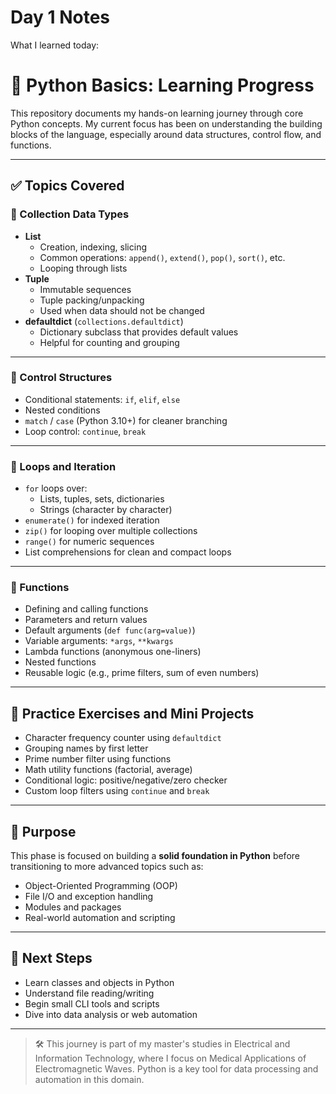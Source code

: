 # Day 1 Notes

What I learned today:

# 🐍 Python Basics: Learning Progress

This repository documents my hands-on learning journey through core Python concepts. My current focus has been on understanding the building blocks of the language, especially around data structures, control flow, and functions.

---

## ✅ Topics Covered

### 🔹 Collection Data Types
- **List**
  - Creation, indexing, slicing
  - Common operations: `append()`, `extend()`, `pop()`, `sort()`, etc.
  - Looping through lists
- **Tuple**
  - Immutable sequences
  - Tuple packing/unpacking
  - Used when data should not be changed
- **defaultdict** (`collections.defaultdict`)
  - Dictionary subclass that provides default values
  - Helpful for counting and grouping

---

### 🔹 Control Structures
- Conditional statements: `if`, `elif`, `else`
- Nested conditions
- `match` / `case` (Python 3.10+) for cleaner branching
- Loop control: `continue`, `break`

---

### 🔹 Loops and Iteration
- `for` loops over:
  - Lists, tuples, sets, dictionaries
  - Strings (character by character)
- `enumerate()` for indexed iteration
- `zip()` for looping over multiple collections
- `range()` for numeric sequences
- List comprehensions for clean and compact loops

---

### 🔹 Functions
- Defining and calling functions
- Parameters and return values
- Default arguments (`def func(arg=value)`)
- Variable arguments: `*args`, `**kwargs`
- Lambda functions (anonymous one-liners)
- Nested functions
- Reusable logic (e.g., prime filters, sum of even numbers)

---

## 🧠 Practice Exercises and Mini Projects
- Character frequency counter using `defaultdict`
- Grouping names by first letter
- Prime number filter using functions
- Math utility functions (factorial, average)
- Conditional logic: positive/negative/zero checker
- Custom loop filters using `continue` and `break`

---

## 📌 Purpose

This phase is focused on building a **solid foundation in Python** before transitioning to more advanced topics such as:
- Object-Oriented Programming (OOP)
- File I/O and exception handling
- Modules and packages
- Real-world automation and scripting

---

## 🚀 Next Steps

- Learn classes and objects in Python
- Understand file reading/writing
- Begin small CLI tools and scripts
- Dive into data analysis or web automation

---

> 🛠️ This journey is part of my master's studies in Electrical and Information Technology, where I focus on Medical Applications of Electromagnetic Waves. Python is a key tool for data processing and automation in this domain.
